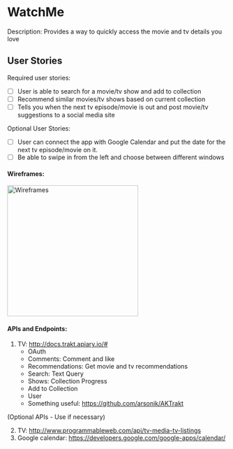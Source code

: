 # WatchMe

Description: Provides a way to quickly access the movie and tv details you love 

## User Stories

Required user stories: 
- [ ] User is able to search for a movie/tv show and add to collection
- [ ] Recommend similar movies/tv shows based on current collection 
- [ ] Tells you when the next tv episode/movie is out and post movie/tv suggestions to a social media site 

Optional User Stories:
- [ ] User can connect the app with Google Calendar and put the date for the next tv episode/movie on it.
- [ ] Be able to swipe in from the left and choose between different windows

#### Wireframes:
<img src = 'http://i.imgur.com/U9l5nGt.jpg' title='Wireframes' width='300' alt='Wireframes' />

#### APIs and Endpoints:

1. TV: http://docs.trakt.apiary.io/#
   - OAuth
   - Comments: Comment and like 
   - Recommendations: Get movie and tv recommendations 
   - Search: Text Query
   - Shows: Collection Progress
   - Add to Collection 
   - User
   - Something useful: https://github.com/arsonik/AKTrakt 

(Optional APIs - Use if necessary) 

2. TV: http://www.programmableweb.com/api/tv-media-tv-listings
3. Google calendar: https://developers.google.com/google-apps/calendar/
